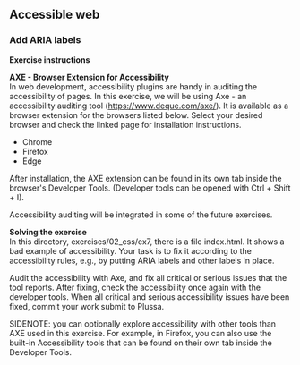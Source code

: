 ## Accessible web

### Add ARIA labels

**Exercise instructions**

**AXE - Browser Extension for Accessibility**  
In web development, accessibility plugins are handy in auditing the accessibility of pages. In this exercise, we will be using Axe - an accessibility auditing tool (https://www.deque.com/axe/). It is available as a browser extension for the browsers listed below. Select your desired browser and check the linked page for installation instructions.

  - Chrome
  - Firefox
  - Edge

After installation, the AXE extension can be found in its own tab inside the browser's Developer Tools. (Developer tools can be opened with Ctrl + Shift + I).

Accessibility auditing will be integrated in some of the future exercises.


**Solving the exercise**  
In this directory, exercises/02_css/ex7, there is a file index.html. It shows a bad example of accessibility. Your task is to fix it according to the accessibility rules, e.g., by putting ARIA labels and other labels in place.

Audit the accessibility with Axe, and fix all critical or serious issues that the tool reports. After fixing, check the accessibility once again with the developer tools. When all critical and serious accessibility issues have been fixed, commit your work submit to Plussa.

SIDENOTE: you can optionally explore accessibility with other tools than AXE used in this exercise. For example, in Firefox, you can also use the built-in Accessibility tools that can be found on their own tab inside the Developer Tools.
